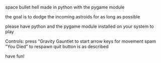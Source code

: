 space bullet hell made in python with the pygame module

the goal is to dodge the incoming astroids for as long as possible

please have python and the pygame module installed on your system to play

Controls:
press "Gravity Gauntlet to start
arrow keys for movement
spam "You Died" to respawn
quit button is as described

have fun!
